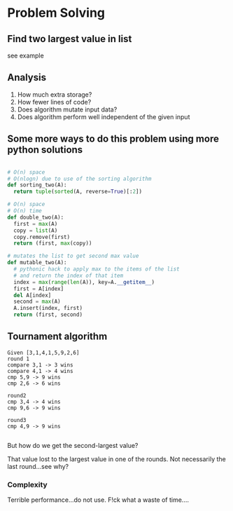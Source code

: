# Problem Solving

## Find two largest value in list

see example

## Analysis

1. How much extra storage?
2. How fewer lines of code?
3. Does algorithm mutate input data?
4. Does algorithm perform well independent of the given input

## Some more ways to do this problem using more python solutions

```py

# O(n) space
# O(nlogn) due to use of the sorting algorithm
def sorting_two(A):
  return tuple(sorted(A, reverse=True)[:2])

# O(n) space
# O(n) time
def double_two(A):
  first = max(A)
  copy = list(A)
  copy.remove(first)
  return (first, max(copy))

# mutates the list to get second max value
def mutable_two(A):
  # pythonic hack to apply max to the items of the list
  # and return the index of that item
  index = max(range(len(A)), key=A.__getitem__)
  first = A[index]
  del A[index]
  second = max(A)
  A.insert(index, first)
  return (first, second)
```

## Tournament algorithm

```
Given [3,1,4,1,5,9,2,6]
round 1
compare 3,1 -> 3 wins
compare 4,1 -> 4 wins
cmp 5,9 -> 9 wins
cmp 2,6 -> 6 wins

round2
cmp 3,4 -> 4 wins
cmp 9,6 -> 9 wins

round3
cmp 4,9 -> 9 wins


```

But how do we get the second-largest value?


That value lost to the largest value in one of the rounds. Not necessarily the last round...see why?

### Complexity
Terrible performance...do not use. F!ck what a waste of time....





